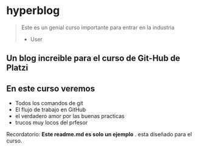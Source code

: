 # hyperblog
>Este es un genial curso
importante para entrar en la industria
> - User

## Un blog increible para el curso de Git-Hub de Platzi

## En este curso veremos
* Todos los comandos de git
* El flujo de trabajo en GitHub
* el verdadero amor por las buenas practicas
* trucos muy locos del prfesor

Recordatorio: **Este readme.md es solo un 
ejemplo** . esta diseñado para el curso.
